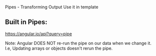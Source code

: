 Pipes - Transforming Output
Use it in template

## Built in Pipes:

https://angular.io/api?query=pipe

Note: Angular DOES NOT re-run the pipe on our data when we change it. I.e, Updating arrays or objects doesn't
rerun the pipe. 
